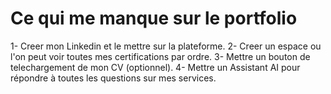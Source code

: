 # Ce qui me manque sur le portfolio

1- Creer mon Linkedin et le mettre sur la plateforme.
2- Creer un espace ou l'on peut voir toutes mes certifications par ordre.
3- Mettre un bouton de telechargement de mon CV (optionnel).
4- Mettre un Assistant AI pour répondre à toutes les questions sur mes services.
